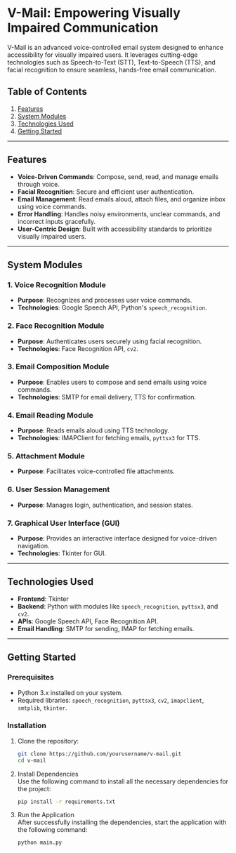 # V-Mail: Empowering Visually Impaired Communication  

V-Mail is an advanced voice-controlled email system designed to enhance accessibility for visually impaired users. It leverages cutting-edge technologies such as Speech-to-Text (STT), Text-to-Speech (TTS), and facial recognition to ensure seamless, hands-free email communication.  

## Table of Contents  

1. [Features](#features)  
2. [System Modules](#system-modules)  
3. [Technologies Used](#technologies-used)  
4. [Getting Started](#getting-started)  

---

## Features  

- **Voice-Driven Commands**: Compose, send, read, and manage emails through voice.  
- **Facial Recognition**: Secure and efficient user authentication.  
- **Email Management**: Read emails aloud, attach files, and organize inbox using voice commands.  
- **Error Handling**: Handles noisy environments, unclear commands, and incorrect inputs gracefully.  
- **User-Centric Design**: Built with accessibility standards to prioritize visually impaired users.  

---

## System Modules  

### 1. Voice Recognition Module  
- **Purpose**: Recognizes and processes user voice commands.  
- **Technologies**: Google Speech API, Python's `speech_recognition`.  

### 2. Face Recognition Module  
- **Purpose**: Authenticates users securely using facial recognition.  
- **Technologies**: Face Recognition API, `cv2`.  

### 3. Email Composition Module  
- **Purpose**: Enables users to compose and send emails using voice commands.  
- **Technologies**: SMTP for email delivery, TTS for confirmation.  

### 4. Email Reading Module  
- **Purpose**: Reads emails aloud using TTS technology.  
- **Technologies**: IMAPClient for fetching emails, `pyttsx3` for TTS.  

### 5. Attachment Module  
- **Purpose**: Facilitates voice-controlled file attachments.  

### 6. User Session Management  
- **Purpose**: Manages login, authentication, and session states.  

### 7. Graphical User Interface (GUI)  
- **Purpose**: Provides an interactive interface designed for voice-driven navigation.  
- **Technologies**: Tkinter for GUI.  

---

## Technologies Used  

- **Frontend**: Tkinter  
- **Backend**: Python with modules like `speech_recognition`, `pyttsx3`, and `cv2`.  
- **APIs**: Google Speech API, Face Recognition API.  
- **Email Handling**: SMTP for sending, IMAP for fetching emails.  

---

## Getting Started  

### Prerequisites  

- Python 3.x installed on your system.  
- Required libraries: `speech_recognition`, `pyttsx3`, `cv2`, `imapclient`, `smtplib`, `tkinter`.  

### Installation  

1. Clone the repository:  
   ```bash  
   git clone https://github.com/yourusername/v-mail.git  
   cd v-mail

2. Install Dependencies  
   Use the following command to install all the necessary dependencies for the project:  
   ```bash
   pip install -r requirements.txt

3. Run the Application  
   After successfully installing the dependencies, start the application with the following command:  
   ```bash
   python main.py


